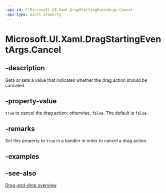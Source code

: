```yaml
---
-api-id: P:Microsoft.UI.Xaml.DragStartingEventArgs.Cancel
-api-type: winrt property
---
```


<!-- Property syntax
public bool Cancel { get;  set; }
-->

# Microsoft.UI.Xaml.DragStartingEventArgs.Cancel

## -description

Gets or sets a value that indicates whether the drag action should be canceled.

## -property-value

`true` to cancel the drag action; otherwise, `false`. The default is `false`.

## -remarks

Set this property to `true` in a handler in order to cancel a drag action.

## -examples

## -see-also

[Drag-and-drop overview](/windows/apps/design/input/drag-and-drop)
